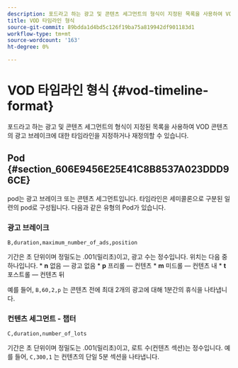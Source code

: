 ```yaml
---
description: 포드라고 하는 광고 및 콘텐츠 세그먼트의 형식이 지정된 목록을 사용하여 VOD 콘텐츠의 광고 브레이크에 대한 타임라인을 지정하거나 재정의할 수 있습니다.
title: VOD 타임라인 형식
source-git-commit: 89bdda1d4bd5c126f19ba75a819942df901183d1
workflow-type: tm+mt
source-wordcount: '163'
ht-degree: 0%

---
```



# VOD 타임라인 형식 {#vod-timeline-format}

포드라고 하는 광고 및 콘텐츠 세그먼트의 형식이 지정된 목록을 사용하여 VOD 콘텐츠의 광고 브레이크에 대한 타임라인을 지정하거나 재정의할 수 있습니다.

## Pod {#section_606E9456E25E41C8B8537A023DDD96CE}

pod는 광고 브레이크 또는 콘텐츠 세그먼트입니다. 타임라인은 세미콜론으로 구분된 일련의 pod로 구성됩니다. 다음과 같은 유형의 Pod가 있습니다.

### 광고 브레이크

```
B,duration,maximum_number_of_ads,position
```

기간은 초 단위이며 정밀도는 .001(밀리초)이고, 광고 수는 정수입니다. 위치는 다음 중 하나입니다. * **n** 없음 — 광고 없음 * **p** 프리롤 — 컨텐츠 * **m** 미드롤 — 컨텐츠 내 * **t** 포스트롤 — 컨텐츠 뒤

예를 들어, `B,60,2,p` 는 콘텐츠 전에 최대 2개의 광고에 대해 1분간의 휴식을 나타냅니다.

### 컨텐츠 세그먼트 - 챕터

```
C,duration,number_of_lots
```

기간은 초 단위이며 정밀도는 .001(밀리초)이고, 로트 수(컨텐츠 섹션)는 정수입니다. 예를 들어, `C,300,1` 는 컨텐츠의 단일 5분 섹션을 나타냅니다.